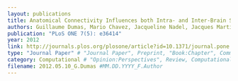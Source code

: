 ```yaml
---
layout: publications
title: Anatomical Connectivity Influences both Intra- and Inter-Brain Synchronizations
authors: Guillaume Dumas, Mario Chavez, Jacqueline Nadel, Jacques Martinerie
publication: "PLoS ONE 7(5): e36414"
year: 2012
link: http://journals.plos.org/plosone/article?id=10.1371/journal.pone.0036414
type: "Journal Paper" # "Journal Paper", Preprint, "Book:Chapter", Comment, "Poster:Conference"
category: Computational # "Opinion:Perspectives", Review, Computational, Social Cognitive and Affective Neuroscience, Experimental
filename: 2012.05.10_G.Dumas #MM.DD.YYYY_F.Author
---
```

